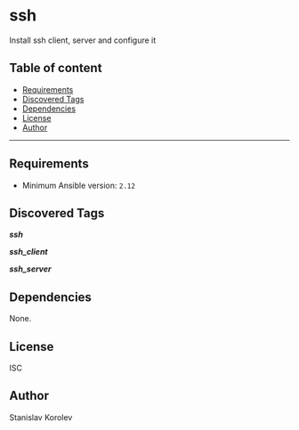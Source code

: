 # ssh

Install ssh client, server and configure it

## Table of content

- [Requirements](#requirements)
- [Discovered Tags](#discovered-tags)
- [Dependencies](#dependencies)
- [License](#license)
- [Author](#author)

---

## Requirements

- Minimum Ansible version: `2.12`


## Discovered Tags

**_ssh_**

**_ssh_client_**

**_ssh_server_**


## Dependencies

None.

## License

ISC

## Author

Stanislav Korolev
